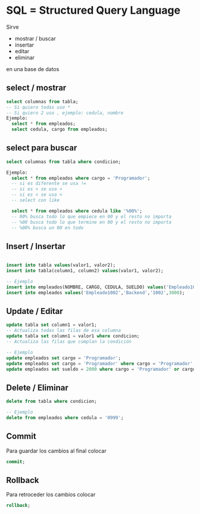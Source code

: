 # SQL = Structured Query Language

Sirve

- mostrar / buscar
- insertar
- editar
- eliminar

en una base de datos

## select / mostrar

```sql
select columnas from tabla;
-- Si quiero todas uso *
-- Si quiero 2 uso , ejemplo: cedula, nombre
Ejemplo:
  select * from empleados;
  select cedula, cargo from empleados;
```

## select para buscar

```sql
select columnas from tabla where condicion;

Ejemplo:
  select * from empleados where cargo = 'Programador';
  -- si es diferente se usa !=
  -- si es > se usa >
  -- si es < se usa <
  -- select con like

  select * from empleados where cedula like '%00%';
  -- 00% busca todo lo que empiece en 00 y el resto no importa
  -- %00 busca todo lo que termine en 00 y el resto no importa
  -- %00% busca un 00 en todo
```

## Insert / Insertar

```sql

insert into tabla values(valor1, valor2);
insert into tabla(column1, column2) values(valor1, valor2);

-- Ejemplo
insert into empleados(NOMBRE, CARGO, CEDULA, SUELDO) values('Empleado1001','Frontend','1001',2900);
insert into empleados values('Empleado1002','Backend','1002',3000);
```

## Update / Editar

```sql
update tabla set column1 = valor1;
-- Actualiza todas las filas de esa columna
update tabla set column1 = valor1 where condicion;
-- Actualiza las filas que cumplan la condición

-- Ejemplo
update empleados set cargo = 'Programador';
update empleados set cargo = 'Programador' where cargo = 'Programador';
update empleados set sueldo = 2000 where cargo = 'Programador' or cargo = 'Frontend' ;
```

## Delete / Eliminar

```sql
delete from tabla where condicion;

-- Ejemplo
delete from empleados where cedula = '0999';
```

## Commit

Para guardar los cambios al final colocar

```sql
commit;
```

## Rollback

Para retroceder los cambios colocar

```sql
rollback;
```

